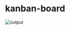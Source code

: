 # kanban-board
![output](https://user-images.githubusercontent.com/18514782/178150328-74b42e7a-c227-423c-8f07-2b2c081b7640.gif)
